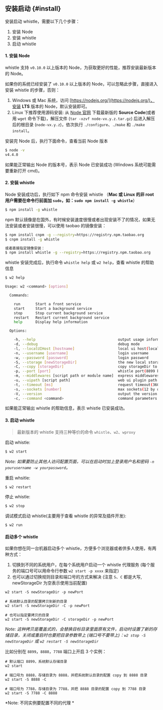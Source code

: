 ## 安装启动 {#install}

安装启动 whistle，需要以下几个步骤：

1. 安装 Node
2. 安装 whistle
3. 启动 whistle

#### 1. 安装 Node

whistle 支持 `v0.10.0` 以上版本的 Node，为获取更好的性能，推荐安装最新版本的 Node。

如果你的系统已经安装了 `v0.10.0` 以上版本的 Node，可以忽略此步骤，直接进入安装 whistle 的步骤，否则：

1. Windows 或 Mac 系统，访问 [https://nodejs.org/](https://nodejs.org/)，安装 **LTS** 版本的 Node，默认安装即可。
2. Linux 下推荐使用源码安装: 从 [Node 官网](https://nodejs.org/en/download/) 下载最新版的 **Source Code**(或者用 `wget` 命令下载)，解压文件 (`tar -xzvf node-vx.y.z.tar.gz`) 后进入解压后的根目录 (`node-vx.y.z`)，依次执行 `./configure`、`./make` 和 `./make install`。

安装完 Node 后，执行下面命令，查看当前 Node 版本

```sh
$ node -v
v4.4.0
```
如果能正常输出 Node 的版本号，表示 Node 已安装成功 (Windows 系统可能需要重新打开 cmd)。


#### 2. 安装 whistle

Node 安装成功后，执行如下 npm 命令安装 whistle （**Mac 或 Linux 的非 root 用户需要在命令行前面加 `sudo`，如：`sudo npm install -g whistle`**）

```sh
$ npm install -g whistle
```


npm 默认镜像是在国外，有时候安装速度很慢或者出现安装不了的情况，如果无法安装或者安装很慢，可以使用 taobao 的镜像安装：

```sh
$ npm install cnpm -g --registry=https://registry.npm.taobao.org
$ cnpm install -g whistle

或者直接指定镜像安装：
$ npm install whistle -g --registry=https://registry.npm.taobao.org
```

whistle 安装完成后，执行命令 `whistle help` 或 `w2 help`，查看 whistle 的帮助信息

```sh
$ w2 help

Usage: w2 <command> [options]

  Commands:

    run       Start a front service
    start     Start a background service
    stop      Stop current background service
    restart   Restart current background service
    help      Display help information

  Options:

    -h, --help                                      output usage information
    -d, --debug                                     debug mode
    -l, --localUIHost [hostname]                    local ui host(local.whistlejs.com by default)
    -n, --username [username]                       login username
    -w, --password [password]                       login password
    -S, --storage [newStorageDir]                   the new local storage directory
    -C, --copy [storageDir]                         copy storageDir to newStorageDir
    -p, --port [port]                               whistle port(8899 by default)
    -m, --middlewares [script path or module name]  express middlewares path(as: xx,yy/zz.js)
    -u, --uipath [script path]                      web ui plugin path
    -t, --timeout [ms]                              request timeout(36000 ms by default)
    -s, --sockets [number]                          max sockets(12 by default)
    -V, --version                                   output the version number
    -c, --command <command>                         command parameters ("node --harmony")

```

如果能正常输出 whistle 的帮助信息，表示 whistle 已安装成功。


#### 3. 启动 whistle

> 最新版本的 whistle 支持三种等价的命令 `whistle`、`w2`、`wproxy`

启动 whistle:
```sh
$ w2 start
```

*Note: 如果要防止其他人访问配置页面，可以在启动时加上登录用户名和密码 `-n yourusername -w yourpassword`。*

重启 whsitle:
```sh
$ w2 restart
```

停止 whistle:
```sh
$ w2 stop
```

调试模式启动 whistle(主要用于查看 whistle 的异常及插件开发):
```sh
$ w2 run
```

#### 启动多个 whistle
如果你想在同一台机器启动多个 whistle，方便多个浏览器或者供多人使用，有两种方式：

1. 切换到不同的系统用户，在每个系统用户启动一个 whistle 代理服务 (每个服务的端口号可以用命令行参数 `w2 start -p xxxx` 来指定)
2. 也可以通过切换规则目录和端口号的方式来解决 (注意 `S`、`C` 都是大写, newStorageDir 为空表示使用当前配置)

```
w2 start -S newStorageDir -p newPort

# 系统默认目录的配置拷贝到新的目录
w2 start -S newStorageDir -C -p newPort

# 也可以指定要拷贝的目录
w2 start -S newStorageDir -C storageDir -p newPort
```

*Note: 这种拷贝是覆盖式的，会替换目标目录里面原有文件，启动时设置了新的存储目录，关闭或重启时也要把目录参数带上 (端口号不要带上)：`w2 stop -S newStorageDir` 或 `w2 restart -S newStorageDir`*


比如分别在 `8899`，`8888`，`7788` 端口上开启 3 个实例：

```
# 默认端口 8899，系统默认存储目录
w2 start

# 端口号为 8888，存储目录为 8888，并把系统默认目录的配置 copy 到 8888 目录
w2 start -S 8888 -C

# 端口号为 7788，存储目录为 7788，并把 8888 目录的配置 copy 到 7788 目录
w2 start -S 7788 -C 8888
```

*Note: 不同实例要配置不同的代理 *
